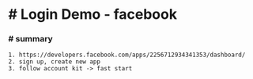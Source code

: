 # # Login Demo - facebook





### **# summary**

```
1. https://developers.facebook.com/apps/2256712934341353/dashboard/
2. sign up, create new app
3. follow account kit -> fast start

		




```

